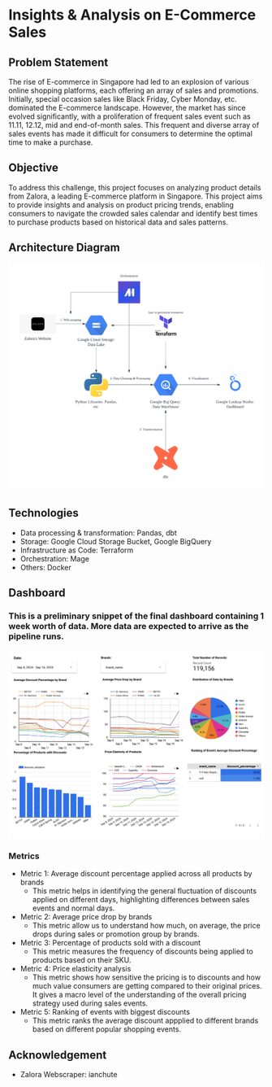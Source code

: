 # Insights & Analysis on E-Commerce Sales

## Problem Statement
The rise of E-commerce in Singapore had led to an explosion of various online shopping platforms, each offering an array of sales and promotions.
Initially, special occasion sales like Black Friday, Cyber Monday, etc. dominated the E-commerce landscape.
However, the market has since evolved significantly, with a proliferation of frequent sales event such as 11.11, 12.12, mid and end-of-month sales.
This frequent and diverse array of sales events has made it difficult for consumers to determine the optimal time to make a purchase. 

## Objective
To address this challenge, this project focuses on analyzing product details from Zalora, a leading E-commerce platform in Singapore. This project aims to provide insights and analysis on product pricing trends, enabling consumers to navigate the crowded sales calendar and identify best times to purchase products based on historical data and sales patterns.

## Architecture Diagram

<div style="text-align: center;">
  <img src="images/E-Commerce Architecture Diagram.png" alt="architecture_diagram" width="600"/>
</div>

## Technologies
- Data processing & transformation: Pandas, dbt
- Storage: Google Cloud Storage Bucket, Google BigQuery
- Infrastructure as Code: Terraform
- Orchestration: Mage
- Others: Docker

## Dashboard
### This is a preliminary snippet of the final dashboard containing 1 week worth of data. More data are expected to arrive as the pipeline runs.

<div style="text-align: center;">
  <img src="images/dashboard_sample_1week.png" alt="dashboard_diagram" width="600"/>
</div>

### Metrics
- Metric 1: Average discount percentage applied across all products by brands
  - This metric helps in identifying the general fluctuation of discounts applied on different days, highlighting differences between sales events and normal days.
- Metric 2: Average price drop by brands
  - This metric allow us to understand how much, on average, the price drops during sales or promotion group by brands.
- Metric 3: Percentage of products sold with a discount
  - This metric measures the frequency of discounts being applied to products based on their SKU.
- Metric 4: Price elasticity analysis
  - This metric shows how sensitive the pricing is to discounts and how much value consumers are getting compared to their original prices. It gives a macro level of the understanding of the overall pricing strategy used during sales events.
- Metric 5: Ranking of events with biggest discounts
  - This metric ranks the average discount appplied to different brands based on different popular shopping events.

## Acknowledgement
- Zalora Webscraper: ianchute
